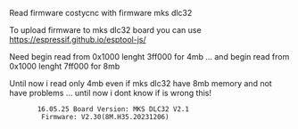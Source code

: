 Read firmware costycnc with firmware mks dlc32

To upload firmware to mks dlc32 board you can use https://espressif.github.io/esptool-js/

Need begin read from 0x1000 lenght 3ff000  for 4mb ... and begin read from 0x1000 lenght 7ff000 for 8mb

Until now i read only 4mb even if mks dlc32 have 8mb memory and not have problems ... until now i dont know if is wrong this!

           16.05.25 Board Version: MKS DLC32 V2.1
            Firmware: V2.30(8M.H35.20231206)
